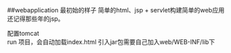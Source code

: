 ##webapplication 最初始的样子
简单的html、jsp + servlet构建简单的web应用  
还记得那些年的jsp。

配置tomcat  
run 项目，会自动加载index.html
引入jar包需要自己加入web/WEB-INF/lib下